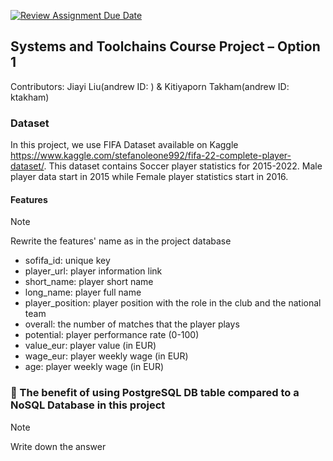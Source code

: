 [![Review Assignment Due Date](https://classroom.github.com/assets/deadline-readme-button-22041afd0340ce965d47ae6ef1cefeee28c7c493a6346c4f15d667ab976d596c.svg)](https://classroom.github.com/a/VuODydzp)

## Systems and Toolchains Course Project – Option 1

Contributors: Jiayi Liu(andrew ID: ) & Kitiyaporn Takham(andrew ID: ktakham)

### Dataset
In this project, we use FIFA Dataset available on Kaggle https://www.kaggle.com/stefanoleone992/fifa-22-complete-player-dataset/.
This dataset contains Soccer player statistics for 2015-2022. Male player data start in 2015 while Female player statistics start in 2016.
#### Features
> [!NOTE]
> Rewrite the features' name as in the project database
- sofifa_id: unique key
- player_url: player information link
- short_name: player short name
- long_name: player full name
- player_position: player position with the role in the club and the national team
- overall: the number of matches that the player plays
- potential: player performance rate (0-100)
- value_eur: player value (in EUR)
- wage_eur: player weekly wage (in EUR)
- age: player weekly wage (in EUR)

### :speech_balloon: The benefit of using PostgreSQL DB table compared to a NoSQL Database in this project
> [!NOTE]
> Write down the answer

